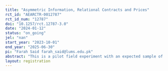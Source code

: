 ```yaml
---
title: "Asymmetric Information, Relational Contracts and Prices"
rct_id: "AEARCTR-0012787"
rct_id_num: "12787"
doi: "10.1257/rct.12787-3.0"
date: "2024-01-12"
status: "on_going"
jel: "nan"
start_year: "2023-10-01"
end_year: "2025-06-30"
pi: "Farah Said farah_said@lums.edu.pk"
abstract: "This is a pilot field experiment with an expected sample of 2100 potato farmers in Punjab, Pakistan, to investigate the role that dynamic price information and output market linkages play in improving the economic return to small farm-holdings. Our treatment consists of updated wholesale market price information and a digital directory of wholesale auctioneers. The intervention will be provided as a bundle consisting of a mobile phone application, a call center support service, and an SMS system. "
layout: registration
---
```


